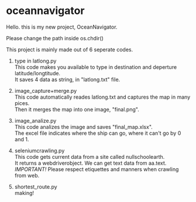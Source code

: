 # oceannavigator

Hello. this is my new project, OceanNavigator.

Please change the path inside os.chdir()

This project is mainly made out of 6 seperate codes.

1. type in latlong.py\
  This code makes you available to type in destination and deperture latitude/longtitude.\
  It saves 4 data as string, in "latlong.txt" file.

2. image_capture+merge.py\
  This code automatically reades latlong.txt and captures the map in many pices.\
  Then it merges the map into one image, "final.png".

3. image_analize.py\
  This code analizes the image and saves "final_map.xlsx".\
  The excel file indicates where the ship can go, where it can't go by 0 and 1.
  
4. seleniumcrawling.py\
  This code gets current data from a site called nullschoolearth.\
  It returns a webdriverobject. We can get text data from aa.text.\
  *IMPORTANT!* Please respect etiquettes and manners when crawling from web.

5. shortest_route.py\
  making!

